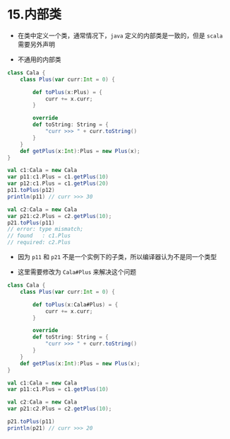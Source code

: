 # 15.内部类

- 在类中定义一个类，通常情况下，```java``` 定义的内部类是一致的，但是 ```scala``` 需要另外声明

- 不通用的内部类

```scala
class Cala {
    class Plus(var curr:Int = 0) {

        def toPlus(x:Plus) = {
            curr += x.curr;
        }

        override
        def toString: String = {
            "curr >>> " + curr.toString()
        }
    }
    def getPlus(x:Int):Plus = new Plus(x);
}

val c1:Cala = new Cala
var p11:c1.Plus = c1.getPlus(10)
var p12:c1.Plus = c1.getPlus(20)
p11.toPlus(p12)
println(p11) // curr >>> 30

val c2:Cala = new Cala
var p21:c2.Plus = c2.getPlus(10);
p21.toPlus(p11)
// error: type mismatch;
// found   : c1.Plus
// required: c2.Plus
```

- 因为 ```p11``` 和 ```p21``` 不是一个实例下的子类，所以编译器认为不是同一个类型

- 这里需要修改为 ```Cala#Plus``` 来解决这个问题

```scala
class Cala {
    class Plus(var curr:Int = 0) {

        def toPlus(x:Cala#Plus) = {
            curr += x.curr;
        }

        override
        def toString: String = {
            "curr >>> " + curr.toString()
        }
    }
    def getPlus(x:Int):Plus = new Plus(x);
}

val c1:Cala = new Cala
var p11:c1.Plus = c1.getPlus(10)

val c2:Cala = new Cala
var p21:c2.Plus = c2.getPlus(10);

p21.toPlus(p11)
println(p21) // curr >>> 20
```